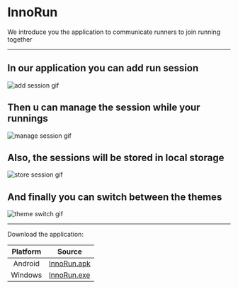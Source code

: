 # InnoRun

We introduce you the application to communicate runners to join running together



---
## In our application you can add run session

<img src="presentation_files/add_sess.gif" alt="add session gif">

## Then u can manage the session while your runnings

<img src="presentation_files/manage_sess.gif" alt="manage session gif">

## Also, the sessions will be stored in local storage

<img src="presentation_files/store_sess.gif" alt="store session gif"> 

## And finally you can switch between the themes

<img src="presentation_files/theme_switch.gif" alt="theme switch gif">

---
Download the application:

| Platform | Source          |
|:--------:|-----------------|
| Android  | [InnoRun.apk]() |
| Windows  | [InnoRun.exe]() |

